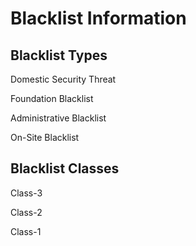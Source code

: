 # Blacklist Information

## Blacklist Types

Domestic Security Threat

Foundation Blacklist

Administrative Blacklist

On-Site Blacklist

## Blacklist Classes

Class-3

Class-2

Class-1

